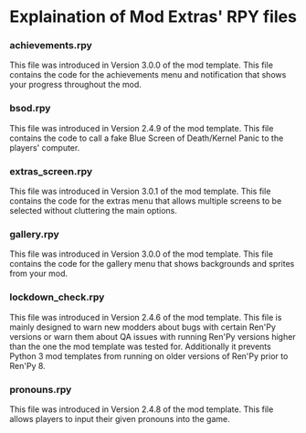 # Explaination of Mod Extras' RPY files

### **achievements.rpy**
This file was introduced in Version 3.0.0 of the mod template. This file contains the code for the achievements menu and notification that shows your progress throughout the mod.

### **bsod.rpy**
This file was introduced in Version 2.4.9 of the mod template. This file contains the code to call a fake Blue Screen of Death/Kernel Panic to the players' computer.

### **extras_screen.rpy**

This file was introduced in Version 3.0.1 of the mod template. This file contains the code for the extras menu that allows multiple screens to be selected without cluttering the main options.

### **gallery.rpy**

This file was introduced in Version 3.0.0 of the mod template. This file contains the code for the gallery menu that shows backgrounds and sprites from your mod.

### **lockdown_check.rpy** 

This file was introduced in Version 2.4.6 of the mod template. This file is mainly designed to warn new modders about bugs with certain Ren'Py versions or warn them about QA issues with running Ren'Py versions higher than the one the mod template was tested for. Additionally it prevents Python 3 mod templates from running on older versions of Ren'Py prior to Ren'Py 8.

### **pronouns.rpy**

This file was introduced in Version 2.4.8 of the mod template. This file allows players to input their given pronouns into the game.